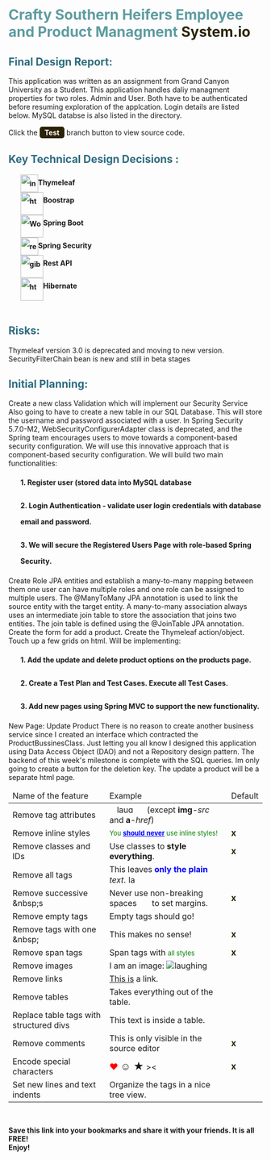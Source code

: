 <!-- #######  CRAFTY SOUTHERN HEIFER APPLICATION README! #########-->
<h1 style="color: #5e9ca0;">Crafty Southern Heifers Employee and Product Managment <span style="color: #2b2301;">System.io</span></h1>
<h2 style="color: #2e6c80;">Final Design Report:</h2>
<p>This application was written as an assignment from Grand Canyon University as a Student. This application handles daliy managment properties for two roles. Admin and User. Both have to be authenticated before resuming exploration of the applcation. Login details are listed below. MySQL databse is also listed in the directory. &nbsp;</p>
<p>Click the <span style="background-color: #2b2301; color: #fff; display: inline-block; padding: 3px 10px; font-weight: bold; border-radius: 5px;">Test</span> branch button to view source code.</p>
<h2 style="color: #2e6c80;">Key Technical Design Decisions :</h2>
<ol style="list-style: none; font-size: 14px; line-height: 32px; font-weight: bold;">
<li style="clear: both;"><img style="float: left;" src="https://avatars1.githubusercontent.com/u/1492367?s=280&amp;v=4" alt="interactive connection" width="35" />Thymeleaf</li>
<li style="clear: both;"><img style="float: left;" src="https://getbootstrap.com/docs/5.2/assets/brand/bootstrap-logo-shadow.png" alt="html cleaner" width="45" /> Boostrap</li>
<li style="clear: both;"><img style="float: left;" src="https://www.logolynx.com/images/logolynx/98/980c5fe716efb66c936eebe1937d5489.png" alt="Word to html" width="45" /> Spring Boot</li>
<li style="clear: both;"><img style="float: left;" src="https://th.bing.com/th/id/OIP.D87KXcDLtggvLLrmHnairwHaJG?pid=ImgDet&amp;rs=1" alt="replace text" width="35" /> Spring Security</li>
<li style="clear: both;"><img style="float: left;" src="https://th.bing.com/th/id/OIP.Wd9moNdvBsgsNDMl6V1BegHaCn?pid=ImgDet&amp;rs=1" alt="gibberish" width="45" />Rest API</li>
<li style="clear: both;"><img style="float: left;" src="https://courses.javacodegeeks.com/wp-content/uploads/2021/03/hibernate-logo-1024x1024.jpg" alt="html table div" width="45" /> Hibernate</li>
</ol>
<p>&nbsp; &nbsp; &nbsp; &nbsp; &nbsp; &nbsp; &nbsp;</p>
<h2 style="color: #2e6c80;">Risks:</h2>
<p>Thymeleaf version 3.0 is deprecated and moving to new version. SecurityFilterChain bean is new and still in beta stages</p>
<h2 style="color: #2e6c80;">Initial Planning:</h2>
<p>Create a new class Validation which will implement our Security Service Also going to have to create a new table in our SQL Database. This will store the username and password associated with a user. In Spring Security 5.7.0-M2, WebSecurityConfigurerAdapter class is deprecated, and the Spring team encourages users to move towards a component-based security configuration. We will use this innovative approach that is component-based security configuration. We will build two main functionalities:</p>
<ol style="list-style: none; font-size: 14px; line-height: 32px; font-weight: bold;">
<li style="clear: both;">1. Register user (stored data into MySQL database</li>
</ol>
<ol style="list-style: none; font-size: 14px; line-height: 32px; font-weight: bold;">
<li style="clear: both;">2. Login Authentication - validate user login credentials with database email and password.</li>
</ol>
<ol style="list-style: none; font-size: 14px; line-height: 32px; font-weight: bold;">
<li style="clear: both;">3. We will secure the Registered Users Page with role-based Spring Security.</li>
</ol>
<p>Create Role JPA entities and establish a many-to-many mapping between them one user can have multiple roles and one role can be assigned to multiple users. The @ManyToMany JPA annotation is used to link the source entity with the target entity. A many-to-many association always uses an intermediate join table to store the association that joins two entities. The join table is defined using the @JoinTable JPA annotation. Create the form for add a product. Create the Thymeleaf action/object. Touch up a few grids on html. Will be implementing:</p>
<ol style="list-style: none; font-size: 14px; line-height: 32px; font-weight: bold;">
<li style="clear: both;">1. Add the update and delete product options on the products page.
</li>
</ol>
<ol style="list-style: none; font-size: 14px; line-height: 32px; font-weight: bold;">
<li style="clear: both;">2. Create a Test Plan and Test Cases. Execute all Test Cases.</li>
</ol>
<ol style="list-style: none; font-size: 14px; line-height: 32px; font-weight: bold;">
<li style="clear: both;">3. Add new pages using Spring MVC to support the new functionality.</li>
</ol>
<p>New Page: Update Product There is no reason to create another business service since I created an interface which contracted the ProductBussinesClass. Just letting you all know I designed this application using Data Access Object (DAO) and not a Repository design pattern. The backend of this week's milestone is complete with the SQL queries. Im only going to create a button for the deletion key. The update a product will be a separate html page.</p>
<table class="editorDemoTable">
<thead>
<tr>
<td>Name of the feature</td>
<td>Example</td>
<td>Default</td>
</tr>
</thead>
<tbody>
<tr>
<td>Remove tag attributes</td>
<td><img style="margin: 1px 15px;" src="images/smiley.png" alt="laughing" width="40" height="16" /> (except <strong>img</strong>-<em>src</em> and <strong>a</strong>-<em>href</em>)</td>
<td>&nbsp;</td>
</tr>
<tr>
<td>Remove inline styles</td>
<td><span style="color: green; font-size: 13px;">You <strong style="color: blue; text-decoration: underline;">should never</strong>&nbsp;use inline styles!</span></td>
<td><strong style="font-size: 17px; color: #2b2301;">x</strong></td>
</tr>
<tr>
<td>Remove classes and IDs</td>
<td><span id="demoId">Use classes to <strong class="demoClass">style everything</strong>.</span></td>
<td><strong style="font-size: 17px; color: #2b2301;">x</strong></td>
</tr>
<tr>
<td>Remove all tags</td>
<td>This leaves <strong style="color: blue;">only the plain</strong> <em>text</em>. <img style="margin: 1px;" src="images/smiley.png" alt="laughing" width="16" height="16" /></td>
<td>&nbsp;</td>
</tr>
<tr>
<td>Remove successive &amp;nbsp;s</td>
<td>Never use non-breaking spaces&nbsp;&nbsp;&nbsp;&nbsp;&nbsp;&nbsp;&nbsp;to set margins.</td>
<td><strong style="font-size: 17px; color: #2b2301;">x</strong></td>
</tr>
<tr>
<td>Remove empty tags</td>
<td>Empty tags should go!</td>
<td>&nbsp;</td>
</tr>
<tr>
<td>Remove tags with one &amp;nbsp;</td>
<td>This makes&nbsp;no sense!</td>
<td><strong style="font-size: 17px; color: #2b2301;">x</strong></td>
</tr>
<tr>
<td>Remove span tags</td>
<td>Span tags with <span style="color: green; font-size: 13px;">all styles</span></td>
<td><strong style="font-size: 17px; color: #2b2301;">x</strong></td>
</tr>
<tr>
<td>Remove images</td>
<td>I am an image: <img src="images/smiley.png" alt="laughing" /></td>
<td>&nbsp;</td>
</tr>
<tr>
<td>Remove links</td>
<td><a href="https://html-online.com" rel="nofollow">This is</a> a link.</td>
<td>&nbsp;</td>
</tr>
<tr>
<td>Remove tables</td>
<td>Takes everything out of the table.</td>
<td>&nbsp;</td>
</tr>
<tr>
<td>Replace table tags with structured divs</td>
<td>This text is inside a table.</td>
<td>&nbsp;</td>
</tr>
<tr>
<td>Remove comments</td>
<td>This is only visible in the source editor <!-- HELLO! --></td>
<td><strong style="font-size: 17px; color: #2b2301;">x</strong></td>
</tr>
<tr>
<td>Encode special characters</td>
<td><span style="color: red; font-size: 17px;">&hearts;</span> <strong style="font-size: 20px;">☺ ★</strong> &gt;&lt;</td>
<td><strong style="font-size: 17px; color: #2b2301;">x</strong></td>
</tr>
<tr>
<td>Set new lines and text indents</td>
<td>Organize the tags in a nice tree view.</td>
<td>&nbsp;</td>
</tr>
</tbody>
</table>
<p><strong>&nbsp;</strong></p>
<p><strong>Save this link into your bookmarks and share it with your friends. It is all FREE! </strong><br /><strong>Enjoy!</strong></p>
<p><strong>&nbsp;</strong></p>
